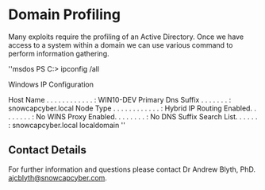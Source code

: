 # Domain Profiling

Many exploits require the profiling of an Active Directory. Once we have access to a system within a domain we can use various command to perform information gathering.

''msdos
PS C:> ipconfig /all

Windows IP Configuration

   Host Name . . . . . . . . . . . . : WIN10-DEV
   Primary Dns Suffix  . . . . . . . : snowcapcyber.local
   Node Type . . . . . . . . . . . . : Hybrid
   IP Routing Enabled. . . . . . . . : No
   WINS Proxy Enabled. . . . . . . . : No
   DNS Suffix Search List. . . . . . : snowcapcyber.local
                                       localdomain
''

## Contact Details
For further information and questions please contact Dr Andrew Blyth, PhD. <ajcblyth@snowcapcyber.com>.
